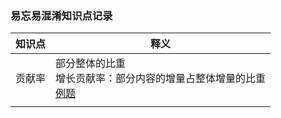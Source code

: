 







###	易忘易混淆知识点记录







| 知识点 | 释义                                                         |
| ------ | ------------------------------------------------------------ |
| 贡献率 | 部分整体的比重<br />增长贡献率：部分内容的增量占整体增量的比重<br />[例题]([http://v.huatu.com/tiku/searchquestion?keyword=%E6%88%91%E5%9B%BD%E5%86%9C%E6%9D%91%E5%B1%85%E6%B0%91%E4%BA%BA%E5%9D%87%E5%B7%A5%E8%B5%84%E6%80%A7%E6%94%B6%E5%85%A5%E7%9A%84%E5%A2%9E%E5%8A%A0%E5%80%BC%E5%AF%B9%E5%86%9C%E6%9D%91%E5%B1%85%E6%B0%91%E4%BA%BA%E5%9D%87%E7%BA%AF%E6%94%B6%E5%85%A5%E5%A2%9E%E5%8A%A0%E7%9A%84%E8%B4%A1%E7%8C%AE%E7%8E%87&isRecommend=0&isHistory=0](http://v.huatu.com/tiku/searchquestion?keyword=我国农村居民人均工资性收入的增加值对农村居民人均纯收入增加的贡献率&isRecommend=0&isHistory=0)) |
|        |                                                              |

